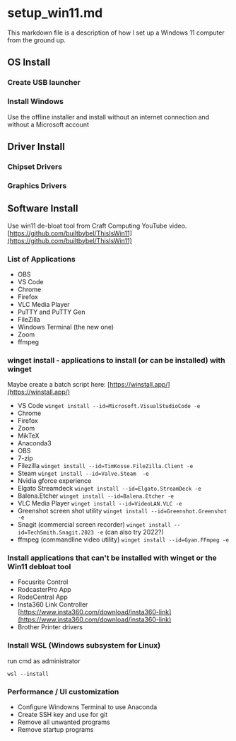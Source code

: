 # setup_win11.md

This markdown file is a description of how I set up a Windows 11 computer from the ground up.

## OS Install

### Create USB launcher

### Install Windows

Use the offline installer and install without an internet connection and without a Microsoft account

## Driver Install

### Chipset Drivers

### Graphics Drivers

## Software Install

Use win11 de-bloat tool from Craft Computing YouTube video. [https://github.com/builtbybel/ThisIsWin11](https://github.com/builtbybel/ThisIsWin11)

### List of Applications

 * OBS
 * VS Code
 * Chrome
 * Firefox
 * VLC Media Player
 * PuTTY and PuTTY Gen
 * FileZilla
 * Windows Terminal (the new one)
 * Zoom
 * ffmpeg

### winget install - applications to install (or can be installed) with winget

Maybe create a batch script here: [https://winstall.app/](https://winstall.app/)

 * VS Code ```winget install --id=Microsoft.VisualStudioCode -e```
 * Chrome
 * Firefox
 * Zoom
 * MikTeX
 * Anaconda3
 * OBS
 * 7-zip 
 * Filezilla ```winget install --id=TimKosse.FileZilla.Client -e```
 * Steam ```winget install --id=Valve.Steam  -e```
 * Nvidia gforce experience
 * Elgato Streamdeck ```winget install --id=Elgato.StreamDeck -e```
 * Balena.Etcher ```winget install --id=Balena.Etcher -e```
 * VLC Media Player ```winget install --id=VideoLAN.VLC -e```
 * Greenshot screen shot utility ```winget install --id=Greenshot.Greenshot -e```
 * Snagit (commercial screen recorder) ```winget install --id=TechSmith.Snagit.2023 -e``` (can also try 2022?)
 * ffmpeg (commandline video utility) ```winget install --id=Gyan.FFmpeg -e```

### Install applications that can't be installed with winget or the Win11 debloat tool

 * Focusrite Control
 * RodcasterPro App
 * RodeCentral App
 * Insta360 Link Controller [https://www.insta360.com/download/insta360-link](https://www.insta360.com/download/insta360-link)
 * Brother Printer drivers

### Install WSL (Windows subsystem for Linux)

run cmd as administrator

```wsl --install```

### Performance / UI customization

 * Configure Windowns Terminal to use Anaconda
 * Create SSH key and use for git
 * Remove all unwanted programs
 * Remove startup programs 
